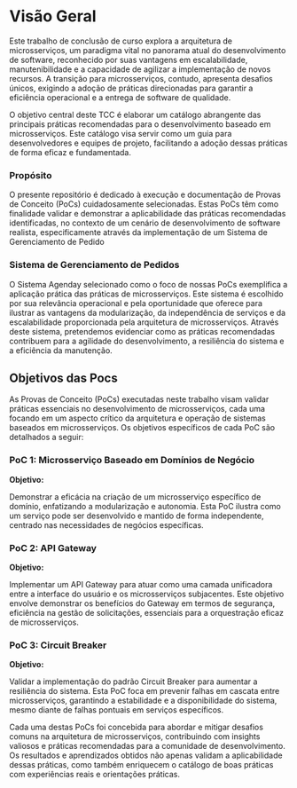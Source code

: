 # Visão Geral

Este trabalho de conclusão de curso explora a arquitetura de microsserviços, um paradigma vital no panorama atual do desenvolvimento de software, reconhecido por suas vantagens em escalabilidade, manutenibilidade e a capacidade de agilizar a implementação de novos recursos. A transição para microsserviços, contudo, apresenta desafios únicos, exigindo a adoção de práticas direcionadas para garantir a eficiência operacional e a entrega de software de qualidade.

O objetivo central deste TCC é elaborar um catálogo abrangente das principais práticas recomendadas para o desenvolvimento baseado em microsserviços. Este catálogo visa servir como um guia para desenvolvedores e equipes de projeto, facilitando a adoção dessas práticas de forma eficaz e fundamentada.



### Propósito

O presente repositório é dedicado à execução e documentação de Provas de Conceito (PoCs) cuidadosamente selecionadas. Estas PoCs têm como finalidade validar e demonstrar a aplicabilidade das práticas recomendadas identificadas, no contexto de um cenário de desenvolvimento de software realista, especificamente através da implementação de um Sistema de Gerenciamento de Pedido



### Sistema de Gerenciamento de Pedidos

O Sistema Agenday selecionado como o foco de nossas PoCs exemplifica a aplicação prática das práticas de microsserviços. Este sistema é escolhido por sua relevância operacional e pela oportunidade que oferece para ilustrar as vantagens da modularização, da independência de serviços e da escalabilidade proporcionada pela arquitetura de microsserviços. Através deste sistema, pretendemos evidenciar como as práticas recomendadas contribuem para a agilidade do desenvolvimento, a resiliência do sistema e a eficiência da manutenção.



## Objetivos das Pocs

As Provas de Conceito (PoCs) executadas neste trabalho visam validar práticas essenciais no desenvolvimento de microsserviços, cada uma focando em um aspecto crítico da arquitetura e operação de sistemas baseados em microsserviços. Os objetivos específicos de cada PoC são detalhados a seguir:

### PoC 1: Microsserviço Baseado em Domínios de Negócio

**Objetivo:**

Demonstrar a eficácia na criação de um microsserviço específico de domínio, enfatizando a modularização e autonomia. Esta PoC ilustra como um serviço pode ser desenvolvido e mantido de forma independente, centrado nas necessidades de negócios específicas.

### PoC 2: API Gateway

**Objetivo:**

Implementar um API Gateway para atuar como uma camada unificadora entre a interface do usuário e os microsserviços subjacentes. Este objetivo envolve demonstrar os benefícios do Gateway em termos de segurança, eficiência na gestão de solicitações, essenciais para a orquestração eficaz de microsserviços.

### PoC 3: Circuit Breaker

**Objetivo:**

Validar a implementação do padrão Circuit Breaker para aumentar a resiliência do sistema. Esta PoC foca em prevenir falhas em cascata entre microsserviços, garantindo a estabilidade e a disponibilidade do sistema, mesmo diante de falhas pontuais em serviços específicos.

Cada uma destas PoCs foi concebida para abordar e mitigar desafios comuns na arquitetura de microsserviços, contribuindo com insights valiosos e práticas recomendadas para a comunidade de desenvolvimento. Os resultados e aprendizados obtidos não apenas validam a aplicabilidade dessas práticas, como também enriquecem o catálogo de boas práticas com experiências reais e orientações práticas.

